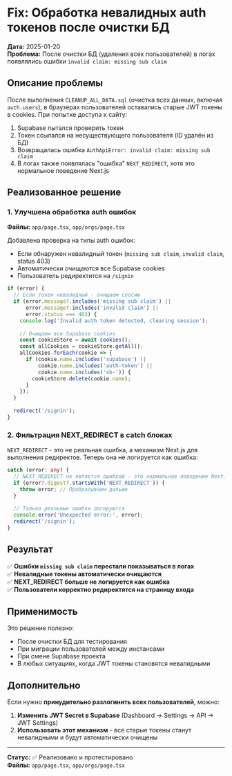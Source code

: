 # Fix: Обработка невалидных auth токенов после очистки БД

**Дата:** 2025-01-20  
**Проблема:** После очистки БД (удаления всех пользователей) в логах появлялись ошибки `invalid claim: missing sub claim`

## Описание проблемы

После выполнения `CLEANUP_ALL_DATA.sql` (очистка всех данных, включая `auth.users`), в браузерах пользователей оставались старые JWT токены в cookies. При попытке доступа к сайту:

1. Supabase пытался проверить токен
2. Токен ссылался на несуществующего пользователя (ID удалён из БД)
3. Возвращалась ошибка `AuthApiError: invalid claim: missing sub claim`
4. В логах также появлялась "ошибка" `NEXT_REDIRECT`, хотя это нормальное поведение Next.js

## Реализованное решение

### 1. Улучшена обработка auth ошибок

**Файлы:** `app/page.tsx`, `app/orgs/page.tsx`

Добавлена проверка на типы auth ошибок:
- Если обнаружен невалидный токен (`missing sub claim`, `invalid claim`, status 403)
- Автоматически очищаются все Supabase cookies
- Пользователь редиректится на `/signin`

```typescript
if (error) {
  // Если токен невалидный - очищаем сессию
  if (error.message?.includes('missing sub claim') || 
      error.message?.includes('invalid claim') ||
      error.status === 403) {
    console.log('Invalid auth token detected, clearing session');
    
    // Очищаем все Supabase cookies
    const cookieStore = await cookies();
    const allCookies = cookieStore.getAll();
    allCookies.forEach(cookie => {
      if (cookie.name.includes('supabase') || 
          cookie.name.includes('auth-token') ||
          cookie.name.includes('sb-')) {
        cookieStore.delete(cookie.name);
      }
    });
  }
  
  redirect('/signin');
}
```

### 2. Фильтрация NEXT_REDIRECT в catch блоках

`NEXT_REDIRECT` - это не реальная ошибка, а механизм Next.js для выполнения редиректов. Теперь она не логируется как ошибка:

```typescript
catch (error: any) {
  // NEXT_REDIRECT не является ошибкой - это нормальное поведение Next.js
  if (error?.digest?.startsWith('NEXT_REDIRECT')) {
    throw error; // Пробрасываем дальше
  }
  
  // Только реальные ошибки логируются
  console.error('Unexpected error:', error);
  redirect('/signin');
}
```

## Результат

✅ **Ошибки `missing sub claim` перестали показываться в логах**  
✅ **Невалидные токены автоматически очищаются**  
✅ **NEXT_REDIRECT больше не логируется как ошибка**  
✅ **Пользователи корректно редиректятся на страницу входа**

## Применимость

Это решение полезно:
- После очистки БД для тестирования
- При миграции пользователей между инстансами
- При смене Supabase проекта
- В любых ситуациях, когда JWT токены становятся невалидными

## Дополнительно

Если нужно **принудительно разлогинить всех пользователей**, можно:

1. **Изменить JWT Secret в Supabase** (Dashboard → Settings → API → JWT Settings)
2. **Использовать этот механизм** - все старые токены станут невалидными и будут автоматически очищены

---

**Статус:** ✅ Реализовано и протестировано  
**Файлы:** `app/page.tsx`, `app/orgs/page.tsx`

